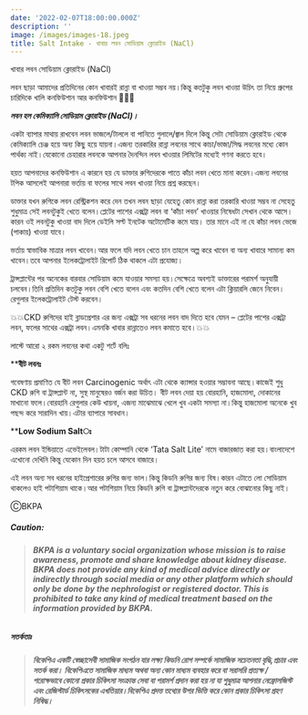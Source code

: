 ```yaml
---
date: '2022-02-07T18:00:00.000Z'
description: ''
image: /images/images-18.jpeg
title: Salt Intake - খাবার লবন সোডিয়াম ক্লোরাইড (NaCl)
---
```




খাবার লবন সোডিয়াম ক্লোরাইড (NaCl)

লবন ছাড়া আমাদের প্রতিদিনের কোন খাবারই রান্না বা খাওয়া সম্ভব নয়।কিন্তু কতটুকু লবন খাওয়া উচিৎ তা নিয়ে গ্রুপের চারিদিকে খালি কনফিউশান আর কনফিউশান 🤔🙄😋

**_লবন হল কেমিক্যালি সোডিয়াম ক্লোরাইড (NaCl)।_**

একটা ব্যাপার মাথায় রাখবেন লবন ভাজলে/টাললে বা পানিতে গুলালে/জ্বাল দিলে কিন্তু সেটা সোডিয়াম ক্লোরাইড থেকে কেমিক্যালি চেঞ্জ হয়ে অন্য কিছু হয়ে যায়না।এজন্য তরকারির রান্না লবনের সাথে কাচা/ভাজা/সিদ্ধ লবনের মধ্যে কোন পার্থক্য নাই।যেকোনো চেহারার লবনকে আপনার দৈনন্দিন লবন খাওয়ার লিমিটের মধ্যেই গণনা করতে হবে।

হয়ত আপনাদের কনফিউশান এ কারনে হয় যে ডাক্তার রুগিদেরকে পাতে কাঁচা লবন খেতে মানা করেন।এজন্য লবনের টপিক আসলেই আপনারা ভর্তায় বা ফলের সাথে লবন খাওয়া নিয়ে প্রশ্ন করছেন।

ডাক্তার যখন রুগিকে লবন রেস্ট্রিকশন করে দেন তখন লবন ছাড়া যেহেতু কোন রান্না করা তরকারি খাওয়া সম্ভব না সেহেতু শুধুমাত্র সেই লবনটুকুই খেতে বলেন।প্লেটের পাশের এক্সট্রা লবন বা ‘কাঁচা লবন’ খাওয়ার নিষেধটা সেখান থেকে আসে।কারন ওই লবনটুকু খাওয়া বাদ দিলে ডেইলি সল্ট ইনটেক অটোমেটিক কমে যায়। তার মানে এই না যে কাঁচা লবন ভেজে (পাকায়) খাওয়া যাবে।

ভর্তায় স্বাভাবিক মাত্রার লবন খাবেন।আর ফলে যদি লবন খেতে চান তাহলে অল্প করে খাবেন বা অন্য খাবারে সামান্য কম খাবেন।তবে আপনার ইলেকট্রোলাইট রিপোর্ট ঠিক থাকলে এটা প্রযোজ্য।

ট্রান্সপ্লান্টের পর অনেকের বারবার সোডিয়াম কমে যাওয়ার সমস্যা হয়।সেক্ষেত্রে অবশ্যই ডাক্তারের পরামর্শ অনুযায়ী চলবেন।তিনি প্রতিদিন কতটুকু লবন বেশি খেতে বলেন এবং কতদিন বেশি খেতে বলেন এটা ক্লিয়ারলি জেনে নিবেন।রেগুলার ইলেকট্রোলাইট টেস্ট করবেন।

💥💥CKD রুগিদের হাই ব্লাডপ্রেশার এর জন্য এক্সট্রা সব ধরনের লবন বাদ দিতে হবে যেমন – প্লেটের পাশের এক্সট্রা লবন, ফলের সাথের এক্সট্রা লবন।এমনকি খাবার রান্নাতেও লবন কমাতে হবে।💥💥

লাস্টে আরো ২ রকম লবনের কথা একটু শর্টে বলিঃ

\****বীট লবনঃ**

গবেষণায় প্রমাণিত যে বীট লবন Carcinogenic অর্থাৎ এটা থেকে ক্যান্সার হওয়ার সম্ভাবনা আছে।কাজেই শুধু CKD রুগি বা ট্রান্সপ্লান্ট না, সুস্থ মানুষেরও বর্জন করা উচিত। বীট লবন দেয়া হয় বোরহানি, হাজমোলা, দোকানের মাখানো ফলে।বোরহানি রেগুলার কেউ খায়না, এজন্য মাঝেমাঝে খেলে খুব একটা সমস্যা না।কিন্তু হাজমোলা অনেকে খুব পছন্দ করে সারাদিন খায়।এটার ব্যাপারে সাবধান।

\****Low Sodium Saltঃ**

এরকম লবন ইন্ডিয়াতে এভেইলেবল।টাটা কোম্পানি থেকে ‘Tata Salt Lite’ নামে বাজারজাত করা হয়।বাংলাদেশে এখোনো দেখিনি কিন্তু যেকোন দিন হয়ত চলে আসবে বাজারে।

এই লবন অন্য সব ধরনের হাইপ্রেশারের রুগির জন্য ভাল।কিন্তু কিডনি রুগির জন্য বিষ।কারন এটাতে লো সোডিয়াম থাকলেও হাই পটাশিয়াম থাকে।আর পটাশিয়াম নিয়ে কিডনি রুগি বা ট্রান্সপ্লান্টদেরকে নতুন করে বোঝানোর কিছু নাই।

ⒸBKPA

##### **Caution:**

> ###### **BKPA is a voluntary social organization whose mission is to raise awareness, promote and share knowledge about kidney disease. BKPA does not provide any kind of medical advice directly or indirectly through social media or any other platform which should only be done by the nephrologist or registered doctor. This is prohibited to take any kind of medical treatment based on the information provided by BKPA.**

##### **সতর্কতাঃ**

> ###### **বিকেপিএ একটি স্বেচ্ছাসেবী সামাজিক সংগঠন যার লক্ষ্য কিডনি রোগ সম্পর্কে সামাজিক সচেতনতা বৃদ্ধি,প্রচার এবং সতর্ক করা। বিকেপিএতে সামাজিক মাধ্যম অথবা অন্য কোন মাধ্যম ব্যবহার করে বা সরাসরি প্রত্যক্ষ / পরোক্ষভাবে কোনো প্রকার চিকিৎসা সংক্রান্ত সেবা বা পরামর্শ প্রদান করা হয় না যা শুধুমাত্র আপনার নেফ্রোলজিস্ট এবং রেজিস্টার্ড চিকিৎসকের এখতিয়ার।বিকেপিএ প্রদত্ত তথ্যের উপর ভিত্তি করে কোন প্রকার চিকিৎসা গ্রহণ নিষিদ্ধ।**
